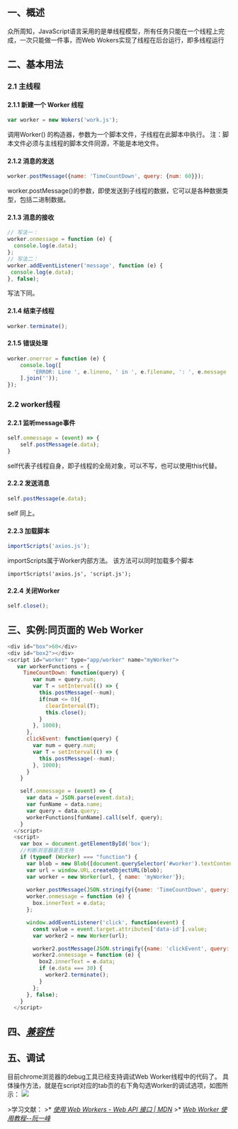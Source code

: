 ## 一、概述
众所周知，JavaScript语言采用的是单线程模型，所有任务只能在一个线程上完成，一次只能做一件事，而Web Wokers实现了线程在后台运行，即多线程运行
## 二、基本用法
### 2.1 主线程
#### 2.1.1 新建一个 Worker 线程
``` javascript
var worker = new Wokers('work.js');  
```

调用Worker() 的构造器，参数为一个脚本文件，子线程在此脚本中执行。
注：脚本文件必须与主线程的脚本文件同源，不能是本地文件。
#### 2.1.2 消息的发送
```javascript
worker.postMessage({name: 'TimeCountDown', query: {num: 60}});  
```
worker.postMessage()的参数，即使发送到子线程的数据，它可以是各种数据类型，包括二进制数据。
#### 2.1.3 消息的接收
```javascript 
// 写法一：
worker.onmessage = function (e) {
  console.log(e.data);
};
// 写法二：
worker.addEventListener('message', function (e) {
 console.log(e.data);
}, false); 
```
写法下同。
#### 2.1.4 结束子线程
```javascript
worker.terminate();
```
#### 2.1.5 错误处理
```javascript
worker.onerror = function (e) {
	console.log([
		'ERROR: Line ', e.lineno, ' in ', e.filename, ': ', e.message  
	].join(''));  
});
```
### 2.2 worker线程
#### 2.2.1 监听message事件
```javascript
self.onmessage = (event) => {  
	self.postMessage(e.data);   
} 
```
self代表子线程自身，即子线程的全局对象，可以不写，也可以使用this代替。
#### 2.2.2 发送消息
```javascript
self.postMessage(e.data);
```
self 同上。
#### 2.2.3 加载脚本
```javascript
importScripts('axios.js');
```
importScripts属于Worker内部方法。
该方法可以同时加载多个脚本
```
importScripts('axios.js', 'script.js');
```
#### 2.2.4 关闭Worker
```javascript
self.close();
```
## 三、实例:同页面的 Web Worker
 
```javascript
<div id="box">60</div>  
<div id="box2"></div> 
<script id="worker" type="app/worker" name="myWorker">
   var workerFunctions = {  
     TimeCountDown: function(query) {  
        var num = query.num;   
        var T = setInterval(() => {  
          this.postMessage(--num);   
          if(num <= 0){   
            clearInterval(T);   
            this.close();   
          }   
        }, 1000);  
      },  
      clickEvent: function(query) {  
        var num = query.num;   
        var T = setInterval(() => {   
          this.postMessage(--num);   
        }, 1000);  
      }  
    }  

    self.onmessage = (event) => {   
      var data = JSON.parse(event.data);   
      var funName = data.name;  
      var query = data.query;  
      workerFunctions[funName].call(self, query);
    }
  </script>
  <script>
    var box = document.getElementById('box');  
    //判断浏览器是否支持  
    if (typeof (Worker) === "function") {  
      var blob = new Blob([document.querySelector('#worker').textContent]);  
      var url = window.URL.createObjectURL(blob);  
      var worker = new Worker(url, { name: 'myWorker'});  
      
      worker.postMessage(JSON.stringify({name: 'TimeCountDown', query: {num: 60}}));  
      worker.onmessage = function (e) {  
        box.innerText = e.data;  
      };  

      window.addEventListener('click', function(event) {  
        const value = event.target.attributes['data-id'].value;   
        var worker2 = new Worker(url);  

        worker2.postMessage(JSON.stringify({name: 'clickEvent', query: {num: 60}}));  
        worker2.onmessage = function (e) {  
          box2.innerText = e.data;  
          if (e.data === 30) {  
            worker2.terminate();  
          }  
        };  
      }, false);  
    }
  </script>
```
## 四、[*兼容性*](https://caniuse.com/#search=web%20workers)

## 五、调试
目前chrome浏览器的debug工具已经支持调试Web Worker线程中的代码了。
具体操作方法，就是在script对应的tab页的右下角勾选Worker的调试选项，如图所示：
![](https://pic.wozaijia.com/upload/test/chorme-sources-worker.jpg)

 
&gt;学习文献：
&gt;* [*使用 Web Workers - Web API 接口 | MDN*](https://developer.mozilla.org/zh-CN/docs/Web/API/Web_Workers_API/Using_web_workers)
&gt;* [*Web Worker 使用教程--阮一峰*](http://www.ruanyifeng.com/blog/2018/07/web-worker.html)
